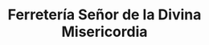 ---
title: "Ferretería Señor de la Divina Misericordia"
url: /san-pedro-de-sano/ferreteria-senor-de-la-divina-misericordia/
shop: Eisenwaren
---